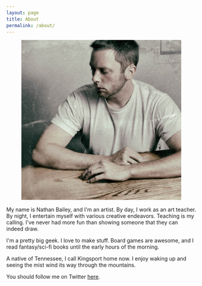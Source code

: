 ```yaml
---
layout: page
title: About
permalink: /about/
---
```


<figure class="quarter-left"><img src="/images/dnbailey.jpg"></figure>

My name is Nathan Bailey, and I'm an artist. By day, I work as an art teacher. By night, I entertain myself with various creative endeavors. Teaching is my calling. I've never had more fun than showing someone that they can indeed draw.

I'm a pretty big geek. I love to make stuff. Board games are awesome, and I read fantasy/sci-fi books until the early hours of the morning.

A native of Tennessee, I call Kingsport home now. I enjoy waking up and seeing the mist wind its way through the mountains.

You should follow me on Twitter [here](http://twitter.com/dnbailey).
